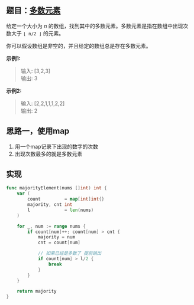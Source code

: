 ## 题目：[多数元素](https://leetcode-cn.com/problems/majority-element/)

给定一个大小为 *n* 的数组，找到其中的多数元素。多数元素是指在数组中出现次数大于 `⌊ n/2 ⌋` 的元素。

你可以假设数组是非空的，并且给定的数组总是存在多数元素。

**示例1:**
>输入: [3,2,3]  
>输出: 3

**示例2:**
>输入: [2,2,1,1,1,2,2]  
>输出: 2
     
## 思路一，使用map
1. 用一个map记录下出现的数字的次数
2. 出现次数最多的就是多数元素

## 实现
```go
func majorityElement(nums []int) int {
	var (
		count         = map[int]int{}
		majority, cnt int
		l             = len(nums)
	)

	for _, num := range nums {
		if count[num]++; count[num] > cnt {
			majority = num
			cnt = count[num]

			// 如果已经是多数了 提前跳出
			if count[num] > l/2 {
				break
			}
		}
	}

	return majority
}
```